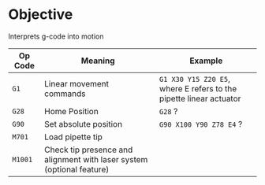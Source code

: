 # Objective 
Interprets g-code into motion

| Op Code | Meaning                                                               | Example                                                            |
|---------|-----------------------------------------------------------------------|--------------------------------------------------------------------|
| `G1`    | Linear movement commands                                              | `G1 X30 Y15 Z20 E5`, where E refers to the pipette linear actuator |
| `G28`   | Home Position                                                         | `G28` ?                                                            |
| `G90`   | Set absolute position                                                 | `G90 X100 Y90 Z78 E4` ?                                            |
| `M701`  | Load pipette tip                                                      |                                                                    |
| `M1001` | Check tip presence and alignment with laser system (optional feature) |                                                                    |
